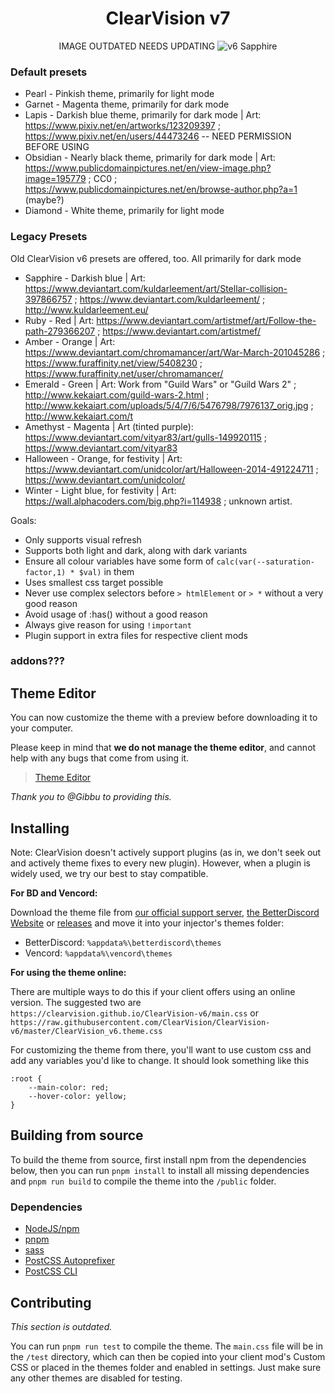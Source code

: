 <div align="center">

# ClearVision v7

IMAGE OUTDATED NEEDS UPDATING
![v6 Sapphire](https://i.imgur.com/U7UXrEN.png)

</div>


### Default presets
- Pearl - Pinkish theme, primarily for light mode
- Garnet - Magenta theme, primarily for dark mode
- Lapis - Darkish blue theme, primarily for dark mode | Art: https://www.pixiv.net/en/artworks/123209397 ; https://www.pixiv.net/en/users/44473246 -- NEED PERMISSION BEFORE USING
- Obsidian - Nearly black theme, primarily for dark mode | Art: https://www.publicdomainpictures.net/en/view-image.php?image=195779 ; CC0 ; https://www.publicdomainpictures.net/en/browse-author.php?a=1 (maybe?)
- Diamond - White theme, primarily for light mode

### Legacy Presets
Old ClearVision v6 presets are offered, too. All primarily for dark mode
- Sapphire - Darkish blue | Art: https://www.deviantart.com/kuldarleement/art/Stellar-collision-397866757 ; https://www.deviantart.com/kuldarleement/ ; http://www.kuldarleement.eu/  
- Ruby - Red | Art: https://www.deviantart.com/artistmef/art/Follow-the-path-279366207 ; https://www.deviantart.com/artistmef/  
- Amber - Orange | Art: https://www.deviantart.com/chromamancer/art/War-March-201045286 ; https://www.furaffinity.net/view/5408230 ; https://www.furaffinity.net/user/chromamancer/  
- Emerald - Green | Art: Work from "Guild Wars" or "Guild Wars 2" ; http://www.kekaiart.com/guild-wars-2.html ; http://www.kekaiart.com/uploads/5/4/7/6/5476798/7976137_orig.jpg ; http://www.kekaiart.com/t  
- Amethyst - Magenta | Art (tinted purple): https://www.deviantart.com/vityar83/art/gulls-149920115 ; https://www.deviantart.com/vityar83  
- Halloween - Orange, for festivity | Art: https://www.deviantart.com/unidcolor/art/Halloween-2014-491224711 ; https://www.deviantart.com/unidcolor/  
- Winter - Light blue, for festivity | Art: https://wall.alphacoders.com/big.php?i=114938 ; unknown artist.

Goals:
- Only supports visual refresh
- Supports both light and dark, along with dark variants
- Ensure all colour variables have some form of `calc(var(--saturation-factor,1) * $val)` in them
- Uses smallest css target possible
- Never use complex selectors before `> htmlElement` or `> *` without a very good reason
- Avoid usage of :has() without a good reason
- Always give reason for using `!important`
- Plugin support in extra files for respective client mods

### addons???

## Theme Editor

You can now customize the theme with a preview before downloading it to your computer.

Please keep in mind that **we do not manage the theme editor**, and cannot help with any bugs that come from using it.

> [Theme Editor](https://bdeditor.dev/theme/clearvision)

_Thank you to @Gibbu to providing this._

## Installing

Note: ClearVision doesn't actively support plugins (as in, we don't seek out and actively theme fixes to every new plugin). However, when a plugin is widely used, we try our best to stay compatible.

**For BD and Vencord:**

Download the theme file from [our official support server](https://clearvision.github.io/join), [the BetterDiscord Website](https://betterdiscord.app/theme/ClearVision) or [releases](https://github.com/ClearVision/ClearVision-v6/releases) and move it into your injector's themes folder:

- BetterDiscord: `%appdata%\betterdiscord\themes`
- Vencord: `%appdata%\vencord\themes`

**For using the theme online:**

There are multiple ways to do this if your client offers using an online version. The suggested two are `https://clearvision.github.io/ClearVision-v6/main.css` or `https://raw.githubusercontent.com/ClearVision/ClearVision-v6/master/ClearVision_v6.theme.css`

For customizing the theme from there, you'll want to use custom css and add any variables you'd like to change. It should look something like this

```
:root {
	--main-color: red;
	--hover-color: yellow;
}
```

## Building from source

To build the theme from source, first install npm from the dependencies below, then you can run `pnpm install` to install all missing dependencies and `pnpm run build` to compile the theme into the `/public` folder.

### Dependencies

- [NodeJS/npm](https://nodejs.org/)
- [pnpm](https://www.npmjs.com/package/pnpm)
- [sass](https://www.npmjs.com/package/sass)
- [PostCSS Autoprefixer](https://www.npmjs.com/package/autoprefixer)
- [PostCSS CLI](https://www.npmjs.com/package/postcss-cli)

## Contributing

_This section is outdated._

You can run `pnpm run test` to compile the theme.
The `main.css` file will be in the `/test` directory, which can then be copied into your client mod's Custom CSS or placed in the themes folder and enabled in settings. Just make sure any other themes are disabled for testing.
